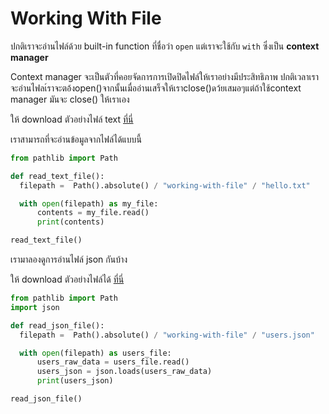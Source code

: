 # Working With File

ปกติเราจะอ่านไฟล์ด้วย built-in function ที่ชื่อว่า `open` แต่เราจะใช้กับ `with` ซึ่งเป็น **context manager**

Context manager จะเป็นตัวที่คอยจัดการการเปิดปิดไฟล์ให้เราอย่างมีประสิทธิภาพ ปกติเวลาเรา จะอ่านไฟลเ์ราจะตอ้งopen()จากนั้นเมื่ออ่านเสร็จให้เราclose()ดว้ยเสมอๆแต่ถ้าใช้context manager มันจะ close() ให้เราเอง

ให้ download ตัวอย่างไฟล์ text [ที่นี่](../working-with-file/hello.txt)

เราสามารถที่จะอ่านข้อมูลจากไฟล์ได้แบบนี้

```python
from pathlib import Path

def read_text_file():
  filepath =  Path().absolute() / "working-with-file" / "hello.txt"

  with open(filepath) as my_file:
      contents = my_file.read()
      print(contents)

read_text_file()
```

เรามาลองดูการอ่านไฟล์ json กันบ้าง

ให้ download ตัวอย่างไฟล์ได้ [ที่นี่](../working-with-file/users.json)

```python
from pathlib import Path
import json

def read_json_file():
  filepath =  Path().absolute() / "working-with-file" / "users.json"

  with open(filepath) as users_file:
      users_raw_data = users_file.read()
      users_json = json.loads(users_raw_data)
      print(users_json)

read_json_file()
```

